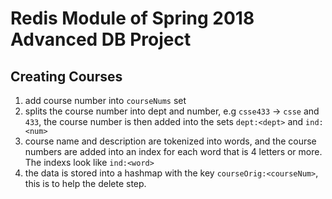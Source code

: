 # Redis Module of Spring 2018 Advanced DB Project
## Creating Courses
1. add course number into `courseNums` set
2. splits the course number into dept and number, e.g `csse433` -> `csse` and `433`, the course number is then added into the sets `dept:<dept>` and `ind:<num>`
3. course name and description are tokenized into words, and the course numbers are added into an index for each word that is 4 letters or more. The indexs look like `ind:<word>`
4. the data is stored into a hashmap with the key `courseOrig:<courseNum>`, this is to help the delete step.
